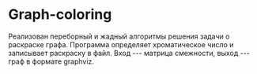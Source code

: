 # Graph-coloring
Реализован переборный и жадный алгоритмы решения задачи о раскраске графа.
Программа определяет хроматическое число и записывает раскраску в файл.
Вход --- матрица смежности, выход --- граф в формате graphviz.
